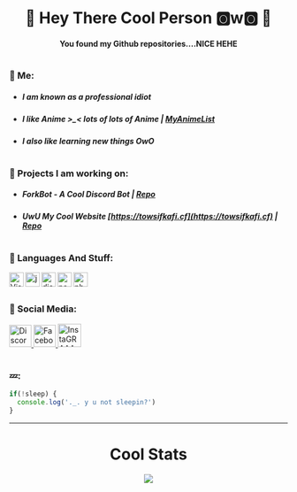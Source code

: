 <h1 align="center">🎉 Hey There Cool Person 🅾w🅾 🎉</h1>

<h4 align="center">You found my Github repositories....NICE HEHE</h4>

#

### 🎐 Me:
  - ##### I am known as a professional idiot
  - ##### I like Anime >_< lots of lots of Anime | [MyAnimeList](https://myanimelist.net/profile/towsifkafi)
  - ##### I also like learning new things *OwO*

#
### 🔖 Projects I am working on:
  - ##### **ForkBot** - A Cool Discord Bot  | [Repo](https://github.com/Towsif12/ForkBot)
  - ##### UwU My Cool Website [https://towsifkafi.cf](https://towsifkafi.cf)  | [Repo](https://github.com/Towsif12/towsif12.github.io)


#

### 💾 Languages And Stuff:
<img align="left" alt="Visual Studio Code" width="26px" src="https://i.imgur.com/LwSdAlE.png" />
<img align="left" alt="js" width="26px" src="https://i.imgur.com/3u1wzwE.png" />
<img align="left" alt="discord.js" width="26px" src="https://i.imgur.com/SI1DZf3.png" />
<img align="left" alt="node.js" width="26px" src="https://i.imgur.com/tYLFZBh.png" /> 
<img align="left" alt="photoshop" width="26px" src="https://i.imgur.com/OC1RcS5.jpg" /> <br />

#
### 📩 Social Media:
<a align="left" href="https://discord.com/invite/kDaeWYj4zJ">
    <img src="https://image.flaticon.com/icons/png/512/906/906361.png" alt="Discord" width="40"/>
 </a>
<a align="left" href="https://fb.com/towsif.kafi">
    <img src="https://cdn2.iconfinder.com/data/icons/social-media-2285/512/1_Facebook_colored_svg_copy-512.png" alt="Facebook" width="40"/>
 </a>
 <a align="left" href="https://www.instagram.com/towsif.kafi/">
    <img src="https://www.transparentpng.com/thumb/instagram/T7PgIO-round-instagram-background.png" alt="InstaGRAAAAAAAAAAAAAAAAAAAAAAAAAAAm" width="42"/>
 </a>
  
  <br />
  
#
### 💤:
```js
if(!sleep) {
  console.log('._. y u not sleepin?')
}
```

---

<h1 align='center'>Cool Stats</h1>

<div align ="center">
<img src="https://metrics.lecoq.io/Towsif12?template=classic&activity=1&isocalendar=1&languages=1&followup=1&isocalendar.duration=half-year&activity.limit=5&activity.days=14&activity.filter=all&config.timezone=Asia%2FDhaka&config.animated=true">
</div>
  
